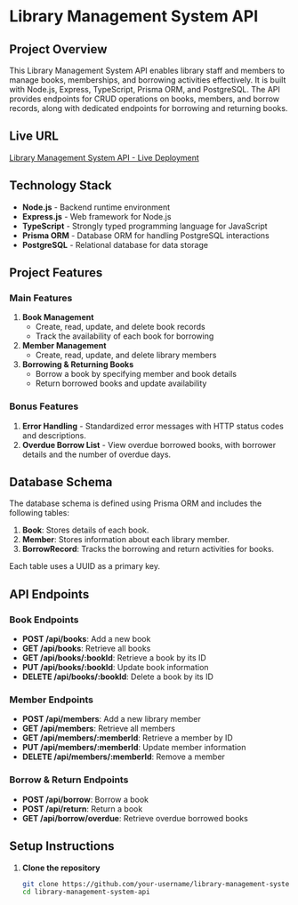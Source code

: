 # Library Management System API

## Project Overview
This Library Management System API enables library staff and members to manage books, memberships, and borrowing activities effectively. It is built with Node.js, Express, TypeScript, Prisma ORM, and PostgreSQL. The API provides endpoints for CRUD operations on books, members, and borrow records, along with dedicated endpoints for borrowing and returning books.

## Live URL
[Library Management System API - Live Deployment](https://your-live-url.com)

## Technology Stack
- **Node.js** - Backend runtime environment
- **Express.js** - Web framework for Node.js
- **TypeScript** - Strongly typed programming language for JavaScript
- **Prisma ORM** - Database ORM for handling PostgreSQL interactions
- **PostgreSQL** - Relational database for data storage

## Project Features
### Main Features
1. **Book Management**
   - Create, read, update, and delete book records
   - Track the availability of each book for borrowing
2. **Member Management**
   - Create, read, update, and delete library members
3. **Borrowing & Returning Books**
   - Borrow a book by specifying member and book details
   - Return borrowed books and update availability

### Bonus Features
1. **Error Handling** - Standardized error messages with HTTP status codes and descriptions.
2. **Overdue Borrow List** - View overdue borrowed books, with borrower details and the number of overdue days.

## Database Schema
The database schema is defined using Prisma ORM and includes the following tables:
1. **Book**: Stores details of each book.
2. **Member**: Stores information about each library member.
3. **BorrowRecord**: Tracks the borrowing and return activities for books.

Each table uses a UUID as a primary key.

## API Endpoints
### Book Endpoints
- **POST /api/books**: Add a new book
- **GET /api/books**: Retrieve all books
- **GET /api/books/:bookId**: Retrieve a book by its ID
- **PUT /api/books/:bookId**: Update book information
- **DELETE /api/books/:bookId**: Delete a book by its ID

### Member Endpoints
- **POST /api/members**: Add a new library member
- **GET /api/members**: Retrieve all members
- **GET /api/members/:memberId**: Retrieve a member by ID
- **PUT /api/members/:memberId**: Update member information
- **DELETE /api/members/:memberId**: Remove a member

### Borrow & Return Endpoints
- **POST /api/borrow**: Borrow a book
- **POST /api/return**: Return a book
- **GET /api/borrow/overdue**: Retrieve overdue borrowed books

## Setup Instructions
1. **Clone the repository**
   ```bash
   git clone https://github.com/your-username/library-management-system-api.git
   cd library-management-system-api
